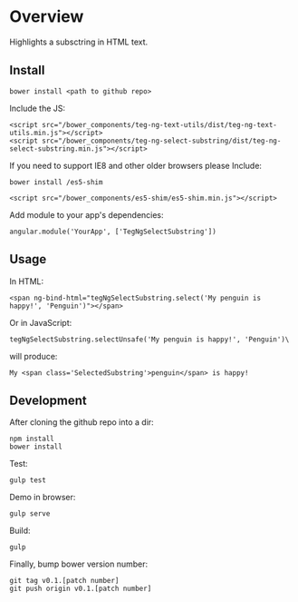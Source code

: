 # Overview

Highlights a subsctring in HTML text.

## Install

    bower install <path to github repo>

Include the JS:

    <script src="/bower_components/teg-ng-text-utils/dist/teg-ng-text-utils.min.js"></script>
    <script src="/bower_components/teg-ng-select-substring/dist/teg-ng-select-substring.min.js"></script>

If you need to support IE8 and other older browsers please Include:

    bower install /es5-shim

    <script src="/bower_components/es5-shim/es5-shim.min.js"></script>

Add module to your app's dependencies:

    angular.module('YourApp', ['TegNgSelectSubstring'])

## Usage

In HTML:

    <span ng-bind-html="tegNgSelectSubstring.select('My penguin is happy!', 'Penguin')"></span>

Or in JavaScript:

    tegNgSelectSubstring.selectUnsafe('My penguin is happy!', 'Penguin')\


will produce:

    My <span class='SelectedSubstring'>penguin</span> is happy!


## Development

After cloning the github repo into a dir:

    npm install
    bower install

Test:

    gulp test

Demo in browser:

    gulp serve

Build:

    gulp

Finally, bump bower version number:

    git tag v0.1.[patch number]
    git push origin v0.1.[patch number]



